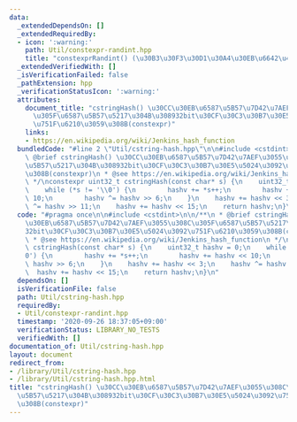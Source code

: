 ```yaml
---
data:
  _extendedDependsOn: []
  _extendedRequiredBy:
  - icon: ':warning:'
    path: Util/constexpr-randint.hpp
    title: "constexprRandint() (\u30B3\u30F3\u30D1\u30A4\u30EB\u6642\u4E71\u6570)"
  _extendedVerifiedWith: []
  _isVerificationFailed: false
  _pathExtension: hpp
  _verificationStatusIcon: ':warning:'
  attributes:
    document_title: "cstringHash() \u30CC\u30EB\u6587\u5B57\u7D42\u7AEF\u3055\u308C\
      \u305F\u6587\u5B57\u5217\u304B\u308932bit\u30CF\u30C3\u30B7\u30E5\u5024\u3092\
      \u751F\u6210\u3059\u308B(constexpr)"
    links:
    - https://en.wikipedia.org/wiki/Jenkins_hash_function
  bundledCode: "#line 2 \"Util/cstring-hash.hpp\"\n\n#include <cstdint>\n\n/**\n *\
    \ @brief cstringHash() \u30CC\u30EB\u6587\u5B57\u7D42\u7AEF\u3055\u308C\u305F\u6587\
    \u5B57\u5217\u304B\u308932bit\u30CF\u30C3\u30B7\u30E5\u5024\u3092\u751F\u6210\u3059\
    \u308B(constexpr)\n * @see https://en.wikipedia.org/wiki/Jenkins_hash_function\n\
    \ */\nconstexpr uint32_t cstringHash(const char* s) {\n    uint32_t hashv = 0;\n\
    \    while (*s != '\\0') {\n        hashv += *s++;\n        hashv += hashv <<\
    \ 10;\n        hashv ^= hashv >> 6;\n    }\n    hashv += hashv << 3;\n    hashv\
    \ ^= hashv >> 11;\n    hashv += hashv << 15;\n    return hashv;\n}\n"
  code: "#pragma once\n\n#include <cstdint>\n\n/**\n * @brief cstringHash() \u30CC\
    \u30EB\u6587\u5B57\u7D42\u7AEF\u3055\u308C\u305F\u6587\u5B57\u5217\u304B\u3089\
    32bit\u30CF\u30C3\u30B7\u30E5\u5024\u3092\u751F\u6210\u3059\u308B(constexpr)\n\
    \ * @see https://en.wikipedia.org/wiki/Jenkins_hash_function\n */\nconstexpr uint32_t\
    \ cstringHash(const char* s) {\n    uint32_t hashv = 0;\n    while (*s != '\\\
    0') {\n        hashv += *s++;\n        hashv += hashv << 10;\n        hashv ^=\
    \ hashv >> 6;\n    }\n    hashv += hashv << 3;\n    hashv ^= hashv >> 11;\n  \
    \  hashv += hashv << 15;\n    return hashv;\n}\n"
  dependsOn: []
  isVerificationFile: false
  path: Util/cstring-hash.hpp
  requiredBy:
  - Util/constexpr-randint.hpp
  timestamp: '2020-09-26 18:37:05+09:00'
  verificationStatus: LIBRARY_NO_TESTS
  verifiedWith: []
documentation_of: Util/cstring-hash.hpp
layout: document
redirect_from:
- /library/Util/cstring-hash.hpp
- /library/Util/cstring-hash.hpp.html
title: "cstringHash() \u30CC\u30EB\u6587\u5B57\u7D42\u7AEF\u3055\u308C\u305F\u6587\
  \u5B57\u5217\u304B\u308932bit\u30CF\u30C3\u30B7\u30E5\u5024\u3092\u751F\u6210\u3059\
  \u308B(constexpr)"
---
```

